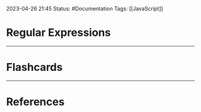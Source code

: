 2023-04-26 21:45
Status: #Documentation 
Tags: [[JavaScript]]

# Regular Expressions





___
# Flashcards



---
# References
